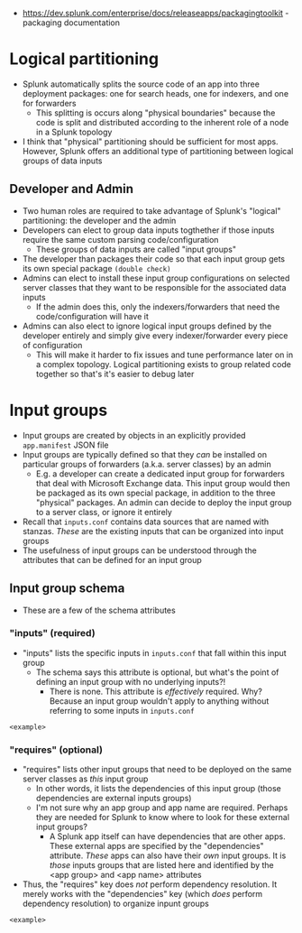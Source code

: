 - https://dev.splunk.com/enterprise/docs/releaseapps/packagingtoolkit - packaging documentation
# Logical partitioning
- Splunk automatically splits the source code of an app into three deployment packages: one for search heads, one for indexers, and one for forwarders
  - This splitting is occurs along "physical boundaries" because the code is split and distributed according to the inherent role of a node in a
    Splunk topology
- I think that "physical" partitioning should be sufficient for most apps. However, Splunk offers an additional type of partitioning between logical
  groups of data inputs
## Developer and Admin
- Two human roles are required to take advantage of Splunk's "logical" partitioning: the developer and the admin
- Developers can elect to group data inputs togthether if those inputs require the same custom parsing code/configuration
  - These groups of data inputs are called "input groups"
- The developer than packages their code so that each input group gets its own special package `(double check)`
- Admins can elect to install these input group configurations on selected server classes that they want to be responsible for the associated
  data inputs
  - If the admin does this, only the indexers/forwarders that need the code/configuration will have it
- Admins can also elect to ignore logical input groups defined by the developer entirely and simply give every indexer/forwarder every piece of
  configuration
  - This will make it harder to fix issues and tune performance later on in a complex topology. Logical partitioning exists to group related code
    together so that's it's easier to debug later
# Input groups
- Input groups are created by objects in an explicitly provided `app.manifest` JSON file
- Input groups are typically defined so that they *can* be installed on particular groups of forwarders (a.k.a. server classes) by an admin
  - E.g. a developer can create a dedicated input group for forwarders that deal with Microsoft Exchange data. This input group would then be packaged
    as its own special package, in addition to the three "physical" packages. An admin can decide to deploy the input group to a server class, or
    ignore it entirely
- Recall that `inputs.conf` contains data sources that are named with stanzas. *These* are the existing inputs that can be organized into input groups
- The usefulness of input groups can be understood through the attributes that can be defined for an input group
## Input group schema
- These are a few of the schema attributes
### "inputs" (required)
- "inputs" lists the specific inputs in `inputs.conf` that fall within this input group
  - The schema says this attribute is optional, but what's the point of defining an input group with no underlying inputs?! 
    - There is none. This attribute is _effectively_ required. Why? Because an input group wouldn't apply to anything without referring to some inputs
      in `inputs.conf`
```
<example>
```
### "requires" (optional)
- "requires" lists other input groups that need to be deployed on the same server classes as _this_ input group
  - In other words, it lists the dependencies of this input group (those dependencies are external inputs groups)
  - I'm not sure why an app group and app name are required. Perhaps they are needed for Splunk to know where to look for these external input groups?
    - A Splunk app itself can have dependencies that are other apps. These external apps are specified by the "dependencies" attribute. _These_ apps
      can also have their _own_ input groups. It is _those_ inputs groups that are listed here and identified by the \<app group> and \<app name>
      attributes
- Thus, the "requires" key does _not_ perform dependency resolution. It merely works with the "dependencies" key (which _does_ perform dependency
  resolution) to organize inpunt groups
```
<example>
```